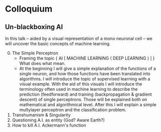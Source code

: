 # Colloquium

## Un-blackboxing AI

In this talk – aided by a visual representation of a mono neuronal cell –  we will uncover the basic concepts of machine learning.

0. The Simple Perceptron
    * Framing the topic { AI [ MACHINE LEARNING ( DEEP LEARNING ) ] } What does what mean.
    * At the beginning I will give a simple explanation of the functions of a single neuron, and how those functions have been translated into algorithms. I will introduce the topic of supervised learning with a visual example. With the aid of this visuals I will introduce the terminology often used in machine learning to describe the prediction (feedforward) and training (backpropagation & gradient descent) of single perceptrons. Those will be explained both on mathematical and algorithmical level. After this I will explain a simple multylayer perceptron and the classification problem.
1. Transhumanism & Singularity 
2. Questioning A.I. as entity (God? Aware Earth?)
3. How to kill A.I. Ackermann's function
